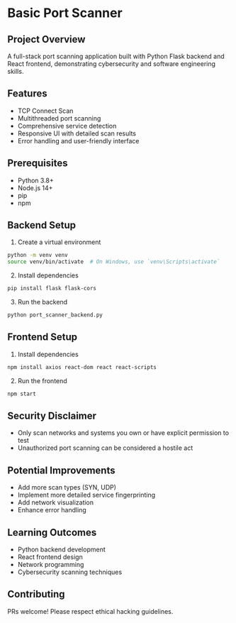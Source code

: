 # Basic Port Scanner

## Project Overview
A full-stack port scanning application built with Python Flask backend and React frontend, demonstrating cybersecurity and software engineering skills.

## Features
- TCP Connect Scan
- Multithreaded port scanning
- Comprehensive service detection
- Responsive UI with detailed scan results
- Error handling and user-friendly interface

## Prerequisites
- Python 3.8+
- Node.js 14+
- pip
- npm

## Backend Setup
1. Create a virtual environment
```bash
python -m venv venv
source venv/bin/activate  # On Windows, use `venv\Scripts\activate`
```

2. Install dependencies
```bash
pip install flask flask-cors
```

3. Run the backend
```bash
python port_scanner_backend.py
```

## Frontend Setup
1. Install dependencies
```bash
npm install axios react-dom react react-scripts
```

2. Run the frontend
```bash
npm start
```

## Security Disclaimer
- Only scan networks and systems you own or have explicit permission to test
- Unauthorized port scanning can be considered a hostile act

## Potential Improvements
- Add more scan types (SYN, UDP)
- Implement more detailed service fingerprinting
- Add network visualization
- Enhance error handling

## Learning Outcomes
- Python backend development
- React frontend design
- Network programming
- Cybersecurity scanning techniques

## Contributing
PRs welcome! Please respect ethical hacking guidelines.